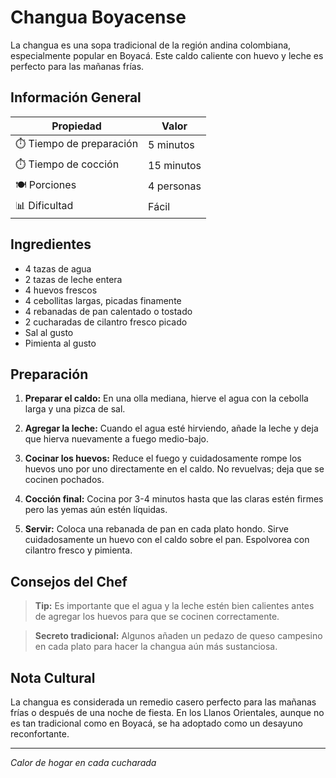 # Changua Boyacense

La changua es una sopa tradicional de la región andina colombiana, especialmente popular en Boyacá. Este caldo caliente con huevo y leche es perfecto para las mañanas frías.

## Información General

| Propiedad | Valor |
|-----------|-------|
| ⏱️ Tiempo de preparación | 5 minutos |
| ⏱️ Tiempo de cocción | 15 minutos |
| 🍽️ Porciones | 4 personas |
| 📊 Dificultad | Fácil |

## Ingredientes

- 4 tazas de agua
- 2 tazas de leche entera
- 4 huevos frescos
- 4 cebollitas largas, picadas finamente
- 4 rebanadas de pan calentado o tostado
- 2 cucharadas de cilantro fresco picado
- Sal al gusto
- Pimienta al gusto

## Preparación

1. **Preparar el caldo:** En una olla mediana, hierve el agua con la cebolla larga y una pizca de sal.

2. **Agregar la leche:** Cuando el agua esté hirviendo, añade la leche y deja que hierva nuevamente a fuego medio-bajo.

3. **Cocinar los huevos:** Reduce el fuego y cuidadosamente rompe los huevos uno por uno directamente en el caldo. No revuelvas; deja que se cocinen pochados.

4. **Cocción final:** Cocina por 3-4 minutos hasta que las claras estén firmes pero las yemas aún estén líquidas.

5. **Servir:** Coloca una rebanada de pan en cada plato hondo. Sirve cuidadosamente un huevo con el caldo sobre el pan. Espolvorea con cilantro fresco y pimienta.

## Consejos del Chef

> **Tip:** Es importante que el agua y la leche estén bien calientes antes de agregar los huevos para que se cocinen correctamente.

> **Secreto tradicional:** Algunos añaden un pedazo de queso campesino en cada plato para hacer la changua aún más sustanciosa.

## Nota Cultural

La changua es considerada un remedio casero perfecto para las mañanas frías o después de una noche de fiesta. En los Llanos Orientales, aunque no es tan tradicional como en Boyacá, se ha adoptado como un desayuno reconfortante.

---

*Calor de hogar en cada cucharada*
